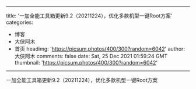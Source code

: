 
---
title: '一加全能工具箱更新9.2（20211224），优化多款机型一键Root方案'
categories: 
 - 博客
 - 大侠阿木
 - 首页
headimg: 'https://picsum.photos/400/300?random=6042'
author: 大侠阿木
comments: false
date: Sat, 25 Dec 2021 01:59:24 GMT
thumbnail: 'https://picsum.photos/400/300?random=6042'
---

<div>   
一加全能工具箱更新9.2（20211224），优化多款机型一键Root方案  
</div>
            
